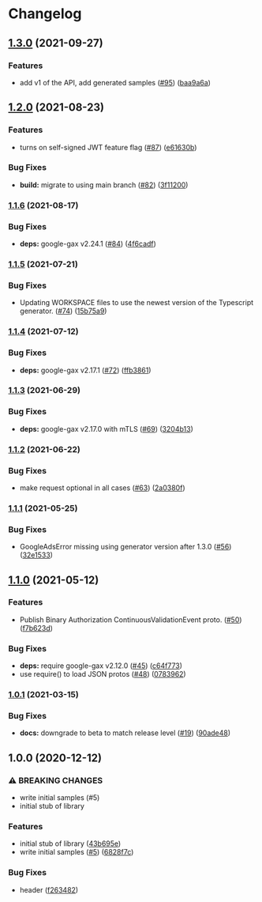 # Changelog

## [1.3.0](https://www.github.com/googleapis/nodejs-binary-authorization/compare/v1.2.0...v1.3.0) (2021-09-27)


### Features

* add v1 of the API, add generated samples ([#95](https://www.github.com/googleapis/nodejs-binary-authorization/issues/95)) ([baa9a6a](https://www.github.com/googleapis/nodejs-binary-authorization/commit/baa9a6aa096acc89a367a0ac4fcba5c899cb6f2a))

## [1.2.0](https://www.github.com/googleapis/nodejs-binary-authorization/compare/v1.1.6...v1.2.0) (2021-08-23)


### Features

* turns on self-signed JWT feature flag ([#87](https://www.github.com/googleapis/nodejs-binary-authorization/issues/87)) ([e61630b](https://www.github.com/googleapis/nodejs-binary-authorization/commit/e61630b2e9b978798a5b01ea7c637bccad6b37e9))


### Bug Fixes

* **build:** migrate to using main branch ([#82](https://www.github.com/googleapis/nodejs-binary-authorization/issues/82)) ([3f11200](https://www.github.com/googleapis/nodejs-binary-authorization/commit/3f112009748af38f5f3939ceca28e49f527b583b))

### [1.1.6](https://www.github.com/googleapis/nodejs-binary-authorization/compare/v1.1.5...v1.1.6) (2021-08-17)


### Bug Fixes

* **deps:** google-gax v2.24.1 ([#84](https://www.github.com/googleapis/nodejs-binary-authorization/issues/84)) ([4f6cadf](https://www.github.com/googleapis/nodejs-binary-authorization/commit/4f6cadf938a15a6d2e6332b3fd2697696c78106b))

### [1.1.5](https://www.github.com/googleapis/nodejs-binary-authorization/compare/v1.1.4...v1.1.5) (2021-07-21)


### Bug Fixes

* Updating WORKSPACE files to use the newest version of the Typescript generator. ([#74](https://www.github.com/googleapis/nodejs-binary-authorization/issues/74)) ([15b75a9](https://www.github.com/googleapis/nodejs-binary-authorization/commit/15b75a9136ecd8131b4fea24de8be69bfbfb989d))

### [1.1.4](https://www.github.com/googleapis/nodejs-binary-authorization/compare/v1.1.3...v1.1.4) (2021-07-12)


### Bug Fixes

* **deps:** google-gax v2.17.1 ([#72](https://www.github.com/googleapis/nodejs-binary-authorization/issues/72)) ([ffb3861](https://www.github.com/googleapis/nodejs-binary-authorization/commit/ffb3861356b4a63ad32517e860efd265280ae831))

### [1.1.3](https://www.github.com/googleapis/nodejs-binary-authorization/compare/v1.1.2...v1.1.3) (2021-06-29)


### Bug Fixes

* **deps:** google-gax v2.17.0 with mTLS ([#69](https://www.github.com/googleapis/nodejs-binary-authorization/issues/69)) ([3204b13](https://www.github.com/googleapis/nodejs-binary-authorization/commit/3204b13efb5ff3f75d8dec0a393c7b86200c8d28))

### [1.1.2](https://www.github.com/googleapis/nodejs-binary-authorization/compare/v1.1.1...v1.1.2) (2021-06-22)


### Bug Fixes

* make request optional in all cases ([#63](https://www.github.com/googleapis/nodejs-binary-authorization/issues/63)) ([2a0380f](https://www.github.com/googleapis/nodejs-binary-authorization/commit/2a0380f6463b5ad0ee58b5a35ebe41d363390874))

### [1.1.1](https://www.github.com/googleapis/nodejs-binary-authorization/compare/v1.1.0...v1.1.1) (2021-05-25)


### Bug Fixes

* GoogleAdsError missing using generator version after 1.3.0 ([#56](https://www.github.com/googleapis/nodejs-binary-authorization/issues/56)) ([32e1533](https://www.github.com/googleapis/nodejs-binary-authorization/commit/32e1533ae0d5ff336f3ec671fd7df34e88c49d12))

## [1.1.0](https://www.github.com/googleapis/nodejs-binary-authorization/compare/v1.0.1...v1.1.0) (2021-05-12)


### Features

* Publish Binary Authorization ContinuousValidationEvent proto. ([#50](https://www.github.com/googleapis/nodejs-binary-authorization/issues/50)) ([f7b623d](https://www.github.com/googleapis/nodejs-binary-authorization/commit/f7b623d4427a7382b9e8643a8aeaa06516bd7350))


### Bug Fixes

* **deps:** require google-gax v2.12.0 ([#45](https://www.github.com/googleapis/nodejs-binary-authorization/issues/45)) ([c64f773](https://www.github.com/googleapis/nodejs-binary-authorization/commit/c64f77399f5f3586f18525559d1d13763a49555e))
* use require() to load JSON protos ([#48](https://www.github.com/googleapis/nodejs-binary-authorization/issues/48)) ([0783962](https://www.github.com/googleapis/nodejs-binary-authorization/commit/07839629bb8abc34bfceb5055d8b5c5304311109))

### [1.0.1](https://www.github.com/googleapis/nodejs-binary-authorization/compare/v1.0.0...v1.0.1) (2021-03-15)


### Bug Fixes

* **docs:** downgrade to beta to match release level ([#19](https://www.github.com/googleapis/nodejs-binary-authorization/issues/19)) ([90ade48](https://www.github.com/googleapis/nodejs-binary-authorization/commit/90ade48c8088e3b2b41b6059e57ee57fd12f17de))

## 1.0.0 (2020-12-12)


### ⚠ BREAKING CHANGES

* write initial samples (#5)
* initial stub of library

### Features

* initial stub of library ([43b695e](https://www.github.com/googleapis/nodejs-binary-authorization/commit/43b695e416eb52032a138502af170a3ce55969fa))
* write initial samples ([#5](https://www.github.com/googleapis/nodejs-binary-authorization/issues/5)) ([6828f7c](https://www.github.com/googleapis/nodejs-binary-authorization/commit/6828f7c01942aa90f6ccc390b38f711f3fdfba41))


### Bug Fixes

* header ([f263482](https://www.github.com/googleapis/nodejs-binary-authorization/commit/f263482d3d500a35fa522a4f19ee1be5897d0b8b))
